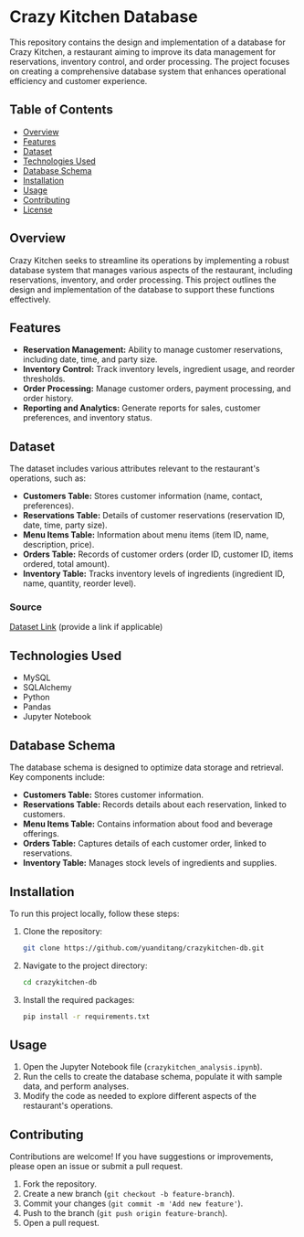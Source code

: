 # Crazy Kitchen Database

This repository contains the design and implementation of a database for Crazy Kitchen, a restaurant aiming to improve its data management for reservations, inventory control, and order processing. The project focuses on creating a comprehensive database system that enhances operational efficiency and customer experience.

## Table of Contents

- [Overview](#overview)
- [Features](#features)
- [Dataset](#dataset)
- [Technologies Used](#technologies-used)
- [Database Schema](#database-schema)
- [Installation](#installation)
- [Usage](#usage)
- [Contributing](#contributing)
- [License](#license)

## Overview

Crazy Kitchen seeks to streamline its operations by implementing a robust database system that manages various aspects of the restaurant, including reservations, inventory, and order processing. This project outlines the design and implementation of the database to support these functions effectively.

## Features

- **Reservation Management:** Ability to manage customer reservations, including date, time, and party size.
- **Inventory Control:** Track inventory levels, ingredient usage, and reorder thresholds.
- **Order Processing:** Manage customer orders, payment processing, and order history.
- **Reporting and Analytics:** Generate reports for sales, customer preferences, and inventory status.

## Dataset

The dataset includes various attributes relevant to the restaurant's operations, such as:

- **Customers Table:** Stores customer information (name, contact, preferences).
- **Reservations Table:** Details of customer reservations (reservation ID, date, time, party size).
- **Menu Items Table:** Information about menu items (item ID, name, description, price).
- **Orders Table:** Records of customer orders (order ID, customer ID, items ordered, total amount).
- **Inventory Table:** Tracks inventory levels of ingredients (ingredient ID, name, quantity, reorder level).

### Source

[Dataset Link](#) (provide a link if applicable)

## Technologies Used

- MySQL
- SQLAlchemy
- Python
- Pandas
- Jupyter Notebook

## Database Schema

The database schema is designed to optimize data storage and retrieval. Key components include:

- **Customers Table:** Stores customer information.
- **Reservations Table:** Records details about each reservation, linked to customers.
- **Menu Items Table:** Contains information about food and beverage offerings.
- **Orders Table:** Captures details of each customer order, linked to reservations.
- **Inventory Table:** Manages stock levels of ingredients and supplies.

## Installation

To run this project locally, follow these steps:

1. Clone the repository:
   ```bash
   git clone https://github.com/yuanditang/crazykitchen-db.git
   ```

2. Navigate to the project directory:
   ```bash
   cd crazykitchen-db
   ```

3. Install the required packages:
   ```bash
   pip install -r requirements.txt
   ```

## Usage

1. Open the Jupyter Notebook file (`crazykitchen_analysis.ipynb`).
2. Run the cells to create the database schema, populate it with sample data, and perform analyses.
3. Modify the code as needed to explore different aspects of the restaurant's operations.

## Contributing

Contributions are welcome! If you have suggestions or improvements, please open an issue or submit a pull request.

1. Fork the repository.
2. Create a new branch (`git checkout -b feature-branch`).
3. Commit your changes (`git commit -m 'Add new feature'`).
4. Push to the branch (`git push origin feature-branch`).
5. Open a pull request.
